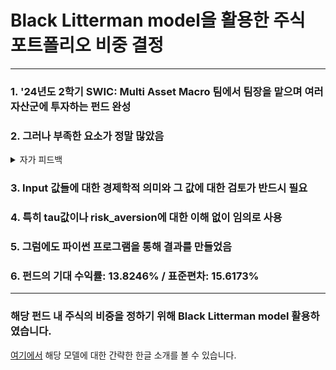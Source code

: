 # Black Litterman model을 활용한 주식 포트폴리오 비중 결정
***
### 1. '24년도 2학기 SWIC: Multi Asset Macro 팀에서 팀장을 맡으며 여러 자산군에 투자하는 펀드 완성


### 2. 그러나 부족한 요소가 정말 많았음


<details>
  <summary>자가 피드백</summary>
  1. 모델에 대한 이해가 매우 부족했음
  2. 데이터를 가공하는 능력이 부족했음
  3. .cvs 파일을 코드가 직접 읽게 하고 싶었으나 이를 구현하지 못하여 엑셀에서 구한 값을 직접 코드에 대입해줬음.
</details>

### 3. Input 값들에 대한 경제학적 의미와 그 값에 대한 검토가 반드시 필요


### 4. 특히 tau값이나 risk_aversion에 대한 이해 없이 임의로 사용


### 5. 그럼에도 파이썬 프로그램을 통해 결과를 만들었음


### 6. 펀드의 기대 수익률: 13.8246% / 표준편차: 15.6173%

---
### 해당 펀드 내 주식의 비중을 정하기 위해 Black Litterman model 활용하였습니다.
[여기에서](https://pleasurehwang.tistory.com/14) 해당 모델에 대한 간략한 한글 소개를 볼 수 있습니다.


